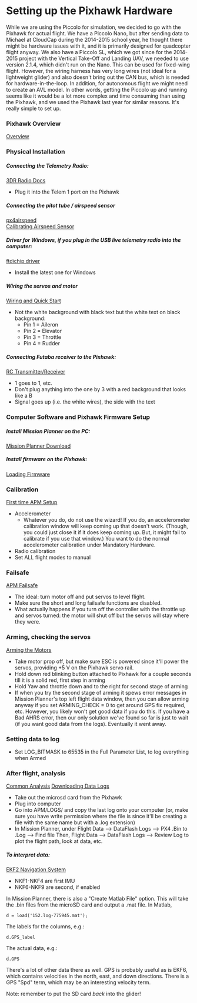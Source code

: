 # Setting up the Pixhawk Hardware

While we are using the Piccolo for simulation, we decided to go with the
Pixhawk for actual flight. We have a Piccolo Nano, but after sending data to
Michael at CloudCap during the 2014-2015 school year, he thought there might be
hardware issues with it, and it is primarily designed for quadcopter flight
anyway. We also have a Piccolo SL, which we got since for the 2014-2015 project
with the Vertical Take-Off and Landing UAV, we needed to use version 2.1.4,
which didn't run on the Nano. This can be used for fixed-wing flight. However,
the wiring harness has very long wires (not ideal for a lightweight glider) and
also doesn't bring out the CAN bus, which is needed for hardware-in-the-loop.
In addition, for autonomous flight we might need to create an AVL model. In
other words, getting the Piccolo up and running seems like it would be a lot
more complex and time consuming than using the Pixhawk, and we used the Pixhawk
last year for similar reasons. It's really simple to set up.

### Pixhawk Overview
[Overview](http://ardupilot.org/plane/docs/common-pixhawk-overview.html)

### Physical Installation
##### Connecting the Telemetry Radio:
[3DR Radio Docs](http://ardupilot.org/copter/docs/common-3dr-radio-v1.html)

* Plug it into the Telem 1 port on the Pixhawk

##### Connecting the pitot tube / airspeed sensor
[px4airspeed](https://pixhawk.org/peripherals/sensors/px4airspeed)  
[Calibrating Airspeed Sensor](http://ardupilot.org/plane/docs/calibrating-an-airspeed-sensor.html)

##### Driver for Windows, if you plug in the USB live telemetry radio into the computer:
[ftdichip driver](http://www.ftdichip.com/Drivers/D2XX.htm)

* Install the latest one for Windows

##### Wiring the servos and motor
[Wiring and Quick Start](http://ardupilot.org/plane/docs/common-pixhawk-wiring-and-quick-start.html)

* Not the white background with black text but the white text on black background:
    * Pin 1 = Aileron
    * Pin 2 = Elevator
    * Pin 3 = Throttle
    * Pin 4 = Rudder

##### Connecting Futaba receiver to the Pixhawk:
[RC Transmitter/Receiver](http://ardupilot.org/copter/docs/common-pixhawk-and-px4-compatible-rc-transmitter-and-receiver-systems.html)

* 1 goes to 1, etc.
* Don't plug anything into the one by 3 with a red background that looks like a
  B
* Signal goes up (i.e. the white wires), the side with the text

### Computer Software and Pixhawk Firmware Setup
##### Install Mission Planner on the PC:
[Mission Planner Download](http://ardupilot.com/downloads/?did=82)

##### Install firmware on the Pixhawk:
[Loading Firmware](http://ardupilot.org/planner/docs/common-loading-firmware-onto-pixhawk.html)

### Calibration
[First time APM Setup](http://ardupilot.org/plane/docs/first-time-apm-setup.html)

* Accelerometer
    * Whatever you do, do not use the wizard! If you do, an accelerometer
      calibration window will keep coming up that doesn't work. (Though, you
      could just close it if it does keep coming up. But, it might fail to
      calibrate if you use that window.) You want to do the normal
      accelerometer calibration under Mandatory Hardware.
* Radio calibration
* Set ALL flight modes to manual

### Failsafe
[APM Failsafe](http://ardupilot.org/plane/docs/apms-failsafe-function.html)

* The ideal: turn motor off and put servos to level flight.
* Make sure the short and long failsafe functions are disabled.
* What actually happens if you turn off the controller with the throttle up and
  servos turned: the motor will shut off but the servos will stay where they
  were.

### Arming, checking the servos
[Arming the Motors](http://ardupilot.org/copter/docs/arming_the_motors.html)

* Take motor prop off, but make sure ESC is powered since it'll power the
servos, providing +5 V on the Pixhawk servo rail.
* Hold down red blinking button attached to Pixhawk for a couple seconds till
it is a solid red, first step in arming
* Hold Yaw and throttle down and to the right for second stage of arming
* If when you try the second stage of arming it spews error messages in Mission
Planner's top left flight data window, then you can allow arming anyway if you
set ARMING_CHECK = 0 to get around GPS fix required, etc. However, you likely
won't get good data if you do this. If you have a Bad AHRS error, then our only
solution we've found so far is just to wait (if you want good data from the
logs). Eventually it went away.

### Setting data to log
* Set LOG_BITMASK to 65535 in the Full Parameter List, to log everything when
  Armed

### After flight, analysis
[Common Analysis](http://ardupilot.org/planner/docs/common-mission-analysis.html)
[Downloading Data Logs](http://ardupilot.org/copter/docs/common-downloading-and-analyzing-data-logs-in-mission-planner.html)

* Take out the microsd card from the Pixhawk
* Plug into computer
* Go into APM/LOGS/ and copy the last log onto your computer (or, make sure you
  have write permission where the file is since it'll be creating a file with
  the same name but with a .log extension)
* In Mission Planner, under Flight Data --> DataFlash Logs --> PX4 .Bin to .Log
  --> Find file Then, Flight Data --> DataFlash Logs --> Review Log to plot the
  flight path, look at data, etc.

##### To interpret data:
[EKF2 Navigation System](http://ardupilot.org/dev/docs/ekf2-navigation-system.html)

* NKF1-NKF4 are first IMU
* NKF6-NKF9 are second, if enabled

In Mission Planner, there is also a "Create Matlab File" option. This will take
the .bin files from the microSD card and output a .mat file. In Matlab,

    d = load('152.log-775945.mat');

The labels for the columns, e.g.:

    d.GPS_label

The actual data, e.g.:

    d.GPS

There's a lot of other data there as well. GPS is probably useful as is EKF6,
which contains velocities in the north, east, and down directions. There is a
GPS "Spd" term, which may be an interesting velocity term.

Note: remember to put the SD card *back* into the glider!

